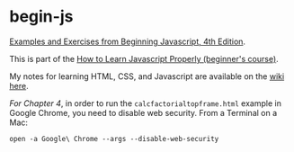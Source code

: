 # begin-js
[Examples and Exercises from Beginning Javascript, 4th Edition](http://www.amazon.com/Beginning-JavaScript-Paul-Wilton/dp/0470525932).

This is part of the [How to Learn Javascript Properly (beginner's course)](http://javascriptissexy.com/how-to-learn-javascript-properly/). 

My notes for learning HTML, CSS, and Javascript are available on the [wiki here](https://github.com/cddesja/begin-js/wiki/Web-development-notes).

_For Chapter 4_, in order to run the `calcfactorialtopframe.html` example in Google Chrome, you need to disable web security. From a Terminal on a Mac:
```
open -a Google\ Chrome --args --disable-web-security
```
